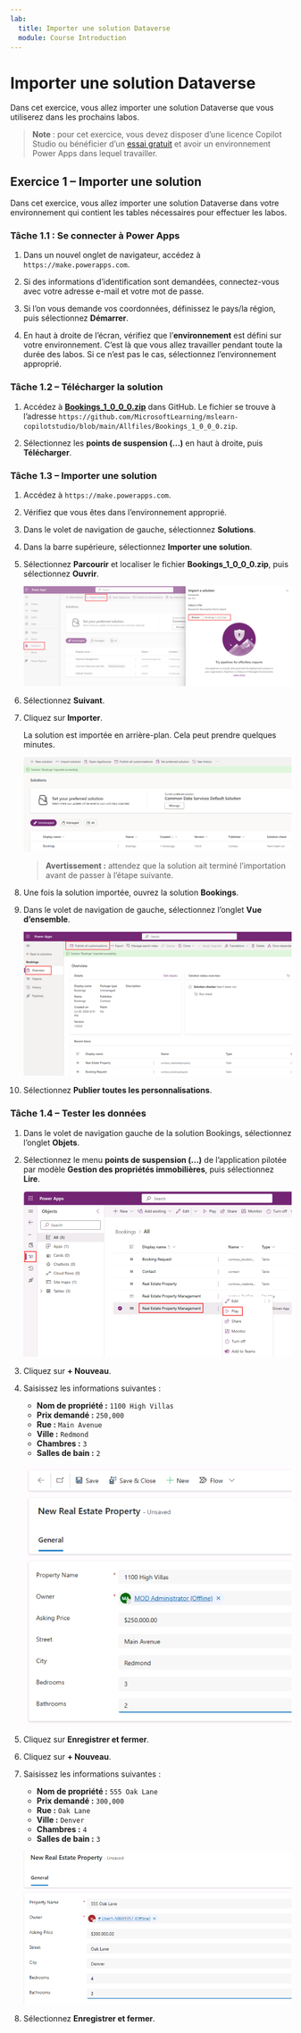 ```yaml
---
lab:
  title: Importer une solution Dataverse
  module: Course Introduction
---
```


# Importer une solution Dataverse

Dans cet exercice, vous allez importer une solution Dataverse que vous utiliserez dans les prochains labos.

> **Note** : pour cet exercice, vous devez disposer d’une licence Copilot Studio ou bénéficier d’un [essai gratuit](https://go.microsoft.com/fwlink/p/?linkid=2252605) et avoir un environnement Power Apps dans lequel travailler.

## Exercice 1 – Importer une solution

Dans cet exercice, vous allez importer une solution Dataverse dans votre environnement qui contient les tables nécessaires pour effectuer les labos.

### Tâche 1.1 : Se connecter à Power Apps

1. Dans un nouvel onglet de navigateur, accédez à `https://make.powerapps.com`.

1. Si des informations d’identification sont demandées, connectez-vous avec votre adresse e-mail et votre mot de passe.

1. Si l’on vous demande vos coordonnées, définissez le pays/la région, puis sélectionnez **Démarrer**.

1. En haut à droite de l’écran, vérifiez que l’**environnement** est défini sur votre environnement. C’est là que vous allez travailler pendant toute la durée des labos. Si ce n’est pas le cas, sélectionnez l’environnement approprié.

### Tâche 1.2 – Télécharger la solution

1. Accédez à [**Bookings_1_0_0_0.zip**](../../Allfiles/Bookings_1_0_0_0.zip) dans GitHub. Le fichier se trouve à l’adresse `https://github.com/MicrosoftLearning/mslearn-copilotstudio/blob/main/Allfiles/Bookings_1_0_0_0.zip`.

1. Sélectionnez les **points de suspension (...)** en haut à droite, puis **Télécharger**.

### Tâche 1.3 – Importer une solution

1. Accédez à `https://make.powerapps.com`.

1. Vérifiez que vous êtes dans l’environnement approprié.

1. Dans le volet de navigation de gauche, sélectionnez **Solutions**.

1. Dans la barre supérieure, sélectionnez **Importer une solution**.

1. Sélectionnez **Parcourir** et localiser le fichier **Bookings_1_0_0_0.zip**, puis sélectionnez **Ouvrir**.

    ![Solution à importer.](../media/solution-to-import.png)

1. Sélectionnez **Suivant**.

1. Cliquez sur **Importer**.

    La solution est importée en arrière-plan. Cela peut prendre quelques minutes.

    ![Solution importée.](../media/solution-imported.png)

    > **Avertissement :** attendez que la solution ait terminé l’importation avant de passer à l’étape suivante.

1. Une fois la solution importée, ouvrez la solution **Bookings**.

1. Dans le volet de navigation de gauche, sélectionnez l’onglet **Vue d’ensemble**.

    ![Onglet Vue d’ensemble de la solution.](../media/solution-overview.png)

1. Sélectionnez **Publier toutes les personnalisations**.

### Tâche 1.4 – Tester les données

1. Dans le volet de navigation gauche de la solution Bookings, sélectionnez l’onglet **Objets**.

1. Sélectionnez le menu **points de suspension (...)** de l’application pilotée par modèle **Gestion des propriétés immobilières**, puis sélectionnez **Lire**.

    ![Vue d’ensemble.](../media/play-app.png)

1. Cliquez sur **+ Nouveau**.

1. Saisissez les informations suivantes :

    - **Nom de propriété :** `1100 High Villas`
    - **Prix demandé :** `250,000`
    - **Rue :** `Main Avenue`
    - **Ville :** `Redmond`
    - **Chambres :** `3`
    - **Salles de bain :** `2`

    ![Vue d’ensemble.](../media/add-record.png)

1. Cliquez sur **Enregistrer et fermer**.

1. Cliquez sur **+ Nouveau**.

1. Saisissez les informations suivantes :

    - **Nom de propriété :** `555 Oak Lane`
    - **Prix demandé :** `300,000`
    - **Rue :** `Oak Lane`
    - **Ville :** `Denver`
    - **Chambres :** `4`
    - **Salles de bain :** `3`

    ![Vue d’ensemble.](../media/add-record2.png)

1. Sélectionnez **Enregistrer et fermer**.
